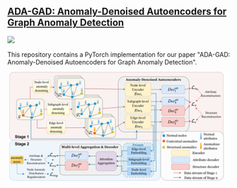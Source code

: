 ## [ADA-GAD: Anomaly-Denoised Autoencoders for Graph Anomaly Detection](https://arxiv.org/abs/2312.14535)
[comment]: <> ([Paper]&#40;https://arxiv.org/abs/2312.14535&#41)
<a href="https://arxiv.org/abs/2312.14535"><img src="https://img.shields.io/badge/arXiv-2312.14535-b31b1b.svg" height=22.5></a>

This repository contains a PyTorch implementation for our paper "ADA-GAD: Anomaly-Denoised Autoencoders for Graph Anomaly Detection".

![Teaser image](./main_photo.png)



